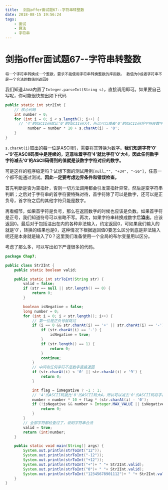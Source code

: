 ```yaml
---
title:  剑指offer面试题67--字符串转整数
date: 2018-08-15 19:56:24
tags: 
    - 面试
    - 算法
    - 字符串
---
```

# 剑指offer面试题67--字符串转整数

```text
将一个字符串转换成一个整数，要求不能使用字符串转换整数的库函数。 数值为0或者字符串不是一个合法的数值则返回0
```

我们知道Java内置了`Integer.parseInt(String s)`，直接调用即可。如果要自己写呢，你可能很快想出如下代码

```java
public static int str2Int {
    // 核心代码
    int number = 0;
    for (int i = 0; i < s.length(); i++) {
      // '4'的ASCII码就比'0'的ASCII码大4，所以可以减去'0'的ASCII码将字符转数字
          number = number * 10 + s.charAt(i) - '0';
    }
}
```

`s.charAt(i)`取出的每一位是ASCII码，需要将其转换为数字。**我们知道字符'0' ~'9'在ASCII码表中是连续的，这意味着字符'4'就比字符'0'大4，因此任何数字字符减去'0'的ASCII码得到的值就是该数字字符对应的数字。**

可是这样的程序稳定吗？试想下面的测试用例`[null,"", "+34", "-56"]`，任意一个都不能通过测试。**因此一定要考虑边界条件和错误检查。**

首先判断是否为空指针，否则一切方法调用都会引发空指针异常，然后是空字符串判断；之后对于字符串的首字符要特殊对待，首字符除了可以是数字，还可以是正负号，首字符之后的其他字符只能是数字。

再看细节，如果首字符是负号，那么在返回数字的时候也应该是负数。如果首字符是正号，我们知道符号可以省略不写。再次，如果字符串转换成数字后**溢出**，应该返回0。最后对于包括溢出在内的各种非法输入，约定返回0，可如果我们输入的就是'0'，转换的结果也是0，这种情况下根据返回值0要怎么区分到底是非法输入呢还是本身就是输入了0？这里我们准备使用一个全局的布尔变量用以区分。

考虑了那么多，可以写出如下严谨很多的代码。

```java
package Chap7;

public class Str2Int {
    public static boolean valid;

    public static int strToInt(String str) {
        valid = false;
        if (str == null || str.length() == 0) {
            return 0;
        }

        boolean isNegative = false;
        long number = 0;
        for (int i = 0; i < str.length(); i++) {
            // 第一位是正负号就跳过
            if (i == 0 && str.charAt(i) == '+' || str.charAt(i) == '-') {
                if (str.charAt(i) == '-') {
                    isNegative = true;
                }
                if (str.length() == 1) {
                    return 0;
                }
                continue;
            }
            // 中间有任何字符不是数字直接返回
            if (str.charAt(i) < '0' || str.charAt(i) > '9') {
                return 0;
            }

            int flag = isNegative ? -1 : 1;
            // '4'的ASCII码就比'0'的ASCII码大4，所以可以减去'0'的ASCII码将字符转数字
            number = number * 10 + flag * (str.charAt(i) - '0');
            if (!isNegative && number > Integer.MAX_VALUE || isNegative && number < Integer.MIN_VALUE) {
                return 0;
            }
        }
        // 全部字符都检查过了，说明字符串合法
        valid = true;
        return (int)number;
    }

    public static void main(String[] args) {
        System.out.println(strToInt("12"));
        System.out.println(strToInt("-12"));
        System.out.println(strToInt("+12"));
        System.out.println(strToInt("+")+ " "+ Str2Int.valid);
        System.out.println(strToInt("0")+ " "+ Str2Int.valid);
        System.out.println(strToInt("12345678901112")+ " "+ Str2Int.valid);
    }
}

```

